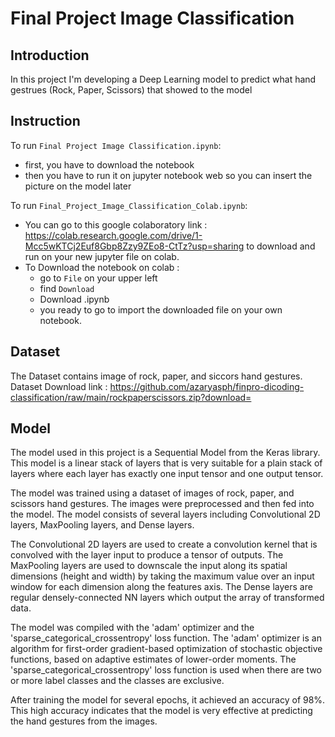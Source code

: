 # Final Project Image Classification

## Introduction
In this project I'm developing a Deep Learning model to predict what hand gestrues (Rock, Paper, Scissors) that showed to the model


## Instruction
To run `Final Project Image Classification.ipynb`: <br>
- first, you have to download the notebook
- then you have to run it on jupyter notebook web so you can insert the picture on the model later

To run `Final_Project_Image_Classification_Colab.ipynb`:
- You can go to this google colaboratory link : https://colab.research.google.com/drive/1-Mcc5wKTCj2Euf8Gbp8Zzy9ZEo8-CtTz?usp=sharing
to download and run on your new jupyter file on colab.
- To Download the notebook on colab :<br> 
    * go to `File` on your upper left 
    * find `Download`
    * Download .ipynb
    * you ready to go to import the downloaded file on your own notebook.

## Dataset
The Dataset contains image of rock, paper, and siccors hand gestures.
Dataset Download link : https://github.com/azaryasph/finpro-dicoding-classification/raw/main/rockpaperscissors.zip?download=

## Model

The model used in this project is a Sequential Model from the Keras library. This model is a linear stack of layers that is very suitable for a plain stack of layers where each layer has exactly one input tensor and one output tensor.

The model was trained using a dataset of images of rock, paper, and scissors hand gestures. The images were preprocessed and then fed into the model. The model consists of several layers including Convolutional 2D layers, MaxPooling layers, and Dense layers.

The Convolutional 2D layers are used to create a convolution kernel that is convolved with the layer input to produce a tensor of outputs. The MaxPooling layers are used to downscale the input along its spatial dimensions (height and width) by taking the maximum value over an input window for each dimension along the features axis. The Dense layers are regular densely-connected NN layers which output the array of transformed data.

The model was compiled with the 'adam' optimizer and the 'sparse_categorical_crossentropy' loss function. The 'adam' optimizer is an algorithm for first-order gradient-based optimization of stochastic objective functions, based on adaptive estimates of lower-order moments. The 'sparse_categorical_crossentropy' loss function is used when there are two or more label classes and the classes are exclusive.

After training the model for several epochs, it achieved an accuracy of 98%. This high accuracy indicates that the model is very effective at predicting the hand gestures from the images.
